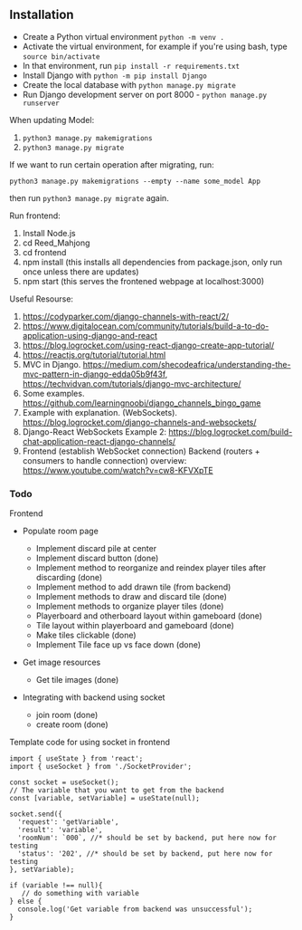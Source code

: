 ## Installation

* Create a Python virtual environment ```python -m venv .```
* Activate the virtual environment, for example if you're using bash, type ```source bin/activate```
* In that environment, run ```pip install -r requirements.txt```
* Install Django with ```python -m pip install Django```
* Create the local database with ```python manage.py migrate```
* Run Django development server on port 8000 - ```python manage.py runserver```

When updating Model:

1. `python3 manage.py makemigrations`
2. `python3 manage.py migrate`

If we want to run certain operation after migrating, run:

`python3 manage.py makemigrations --empty --name some_model App`

then run `python3 manage.py migrate` again.

Run frontend:
1. Install Node.js
2. cd Reed_Mahjong
3. cd frontend
4. npm install (this installs all dependencies from package.json, only run once unless there are updates)
5. npm start (this serves the frontened webpage at localhost:3000)

Useful Resourse:
1. https://codyparker.com/django-channels-with-react/2/
2. https://www.digitalocean.com/community/tutorials/build-a-to-do-application-using-django-and-react
3. https://blog.logrocket.com/using-react-django-create-app-tutorial/ 
4. https://reactjs.org/tutorial/tutorial.html 
5. MVC in Django. https://medium.com/shecodeafrica/understanding-the-mvc-pattern-in-django-edda05b9f43f, https://techvidvan.com/tutorials/django-mvc-architecture/
6. Some examples. https://github.com/learningnoobi/django_channels_bingo_game
7. Example with explanation. (WebSockets). https://blog.logrocket.com/django-channels-and-websockets/
8. Django-React WebSockets Example 2: https://blog.logrocket.com/build-chat-application-react-django-channels/
9. Frontend (establish WebSocket connection) Backend (routers + consumers to handle connection) overview: https://www.youtube.com/watch?v=cw8-KFVXpTE

### Todo

Frontend

- Populate room page
  - Implement discard pile at center
  - Implement discard button (done)
  - Implement method to reorganize and reindex player tiles after discarding (done)
  - Implement method to add drawn tile (from backend)
  - Implement methods to draw and discard tile (done)
  - Implement methods to organize player tiles (done)
  - Playerboard and otherboard layout within gameboard (done)
  - Tile layout within playerboard and gameboard (done)
  - Make tiles clickable (done)
  - Implement Tile face up vs face down (done)
- Get image resources
  - Get tile images (done)

- Integrating with backend using socket
  - join room (done)
  - create room (done)

Template code for using socket in frontend

```
import { useState } from 'react';
import { useSocket } from './SocketProvider';

const socket = useSocket();
// The variable that you want to get from the backend
const [variable, setVariable] = useState(null);

socket.send({
  'request': 'getVariable',
  'result': 'variable',
  'roomNum': `000`, //* should be set by backend, put here now for testing
  'status': '202', //* should be set by backend, put here now for testing
}, setVariable);

if (variable !== null){
   // do something with variable
} else {
  console.log('Get variable from backend was unsuccessful');
}

```